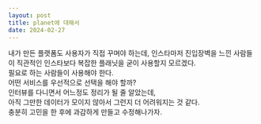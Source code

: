 ```yaml
---
layout: post
title: planet에 대해서
date: 2024-02-27
---
```


내가 만든 플랫폼도 사용자가 직접 꾸며야 하는데, 인스타마저 진입장벽을 느낀 사람들이 직관적인 인스타보다 복잡한 플래닛을 굳이 사용할지 모르겠다.<br>
필요로 하는 사람들이 사용해야 한다.<br>
어떤 서비스를 우선적으로 선택을 해야 할까? <br>
인터뷰를 다니면서 어느정도 정리가 될 줄 알았는데,<br>
아직 그만한 데이터가 모이지 않아서 그런지 더 어려워지는 것 같다. <br>
충분히 고민을 한 후에 과감하게 만들고 수정해나가자.
